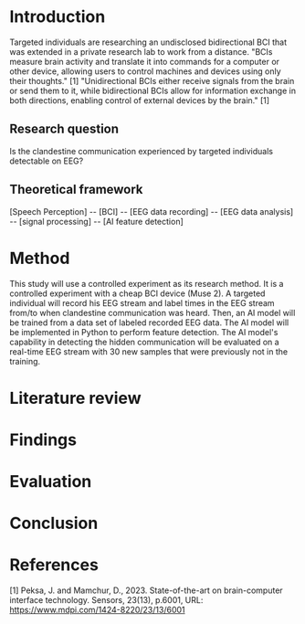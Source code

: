 # Introduction
Targeted individuals are researching an undisclosed bidirectional BCI that was extended in a private research lab to work from a distance. "BCIs measure brain activity and translate it into commands for a computer or other device, allowing users to control machines and devices using only their thoughts." [1]
"Unidirectional BCIs either receive signals from the brain or send them to it, while bidirectional BCIs allow for information exchange in both directions, enabling control of external devices by the brain." [1]

## Research question
Is the clandestine communication experienced by targeted individuals detectable on EEG?

## Theoretical framework
[Speech Perception] -- [BCI] -- [EEG data recording] -- [EEG data analysis] -- [signal processing] -- [AI feature detection] 

# Method
This study will use a controlled experiment as its research method. 
It is a controlled experiment with a cheap BCI device (Muse 2).
A targeted individual will record his EEG stream and label times in the EEG stream from/to when clandestine communication was heard.
Then, an AI model will be trained from a data set of labeled recorded EEG data.
The AI model will be implemented in Python to perform feature detection.
The AI model's capability in detecting the hidden communication will be evaluated on a real-time EEG stream with 
30 new samples that were previously not in the training.

# Literature review

# Findings

# Evaluation

# Conclusion

# References
[1] Peksa, J. and Mamchur, D., 2023. State-of-the-art on brain-computer interface technology. Sensors, 23(13), p.6001, URL: https://www.mdpi.com/1424-8220/23/13/6001 
